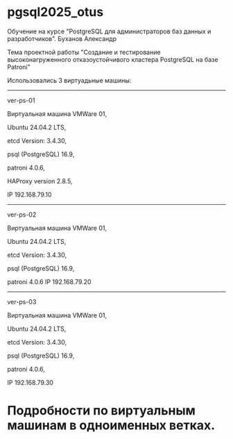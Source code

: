 # pgsql2025_otus
Обучение на курсе "PostgreSQL для администраторов баз данных и разработчиков". Буханов Александр

Тема проектной работы "Создание и тестирование высоконагруженного отказоустойчивого кластера PostgreSQL на базе Patroni"


Использовались 3 виртуадьные машины:
_____________________________________
ver-ps-01

Виртуальная машина VMWare 01, 

Ubuntu 24.04.2 LTS, 

etcd Version: 3.4.30, 

psql (PostgreSQL) 16.9, 

patroni 4.0.6, 

HAProxy version 2.8.5, 

IP 192.168.79.10
____________________________________
ver-ps-02

Виртуальная машина VMWare 01,

Ubuntu 24.04.2 LTS,

etcd Version: 3.4.30,

psql (PostgreSQL) 16.9,

patroni 4.0.6  IP 192.168.79.20
_________________________________
ver-ps-03

Виртуальная машина VMWare 01,

Ubuntu 24.04.2 LTS,

etcd Version: 3.4.30,

psql (PostgreSQL) 16.9,

patroni 4.0.6,

IP 192.168.79.30

# Подробности по виртуальным машинам в одноименных ветках.

